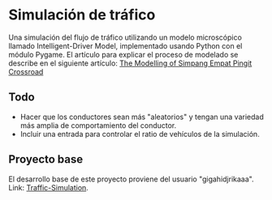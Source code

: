 # Simulación de tráfico

Una simulación del flujo de tráfico utilizando un modelo microscópico llamado Intelligent-Driver Model, implementado usando Python con el módulo Pygame. El artículo para explicar el proceso de modelado se describe en el siguiente artículo: [The Modelling of Simpang Empat Pingit Crossroad](https://muddy-vulture-d01.notion.site/The-Modelling-of-Simpang-Empat-Pingit-Crossroad-a7f1a8adf0d44317aebff998149494b9?pvs=25)

## Todo

- Hacer que los conductores sean más "aleatorios" y tengan una variedad más amplia de comportamiento del conductor.
- Incluir una entrada para controlar el ratio de vehículos de la simulación.

## Proyecto base

El desarrollo base de este proyecto proviene del usuario "gigahidjrikaaa". Link: [Traffic-Simulation](https://github.com/gigahidjrikaaa/Traffic-Simulation).
